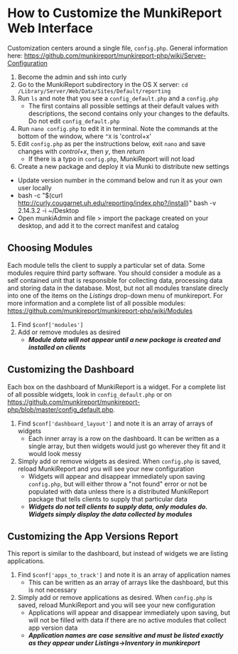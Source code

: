 # How to Customize the MunkiReport Web Interface
Customization centers around a single file, `config.php`. General information here: https://github.com/munkireport/munkireport-php/wiki/Server-Configuration

1. Become the admin and ssh into curly
2. Go to the MunkiReport subdirectory in the OS X server: `cd /Library/Server/Web/Data/Sites/Default/reporting`
3. Run `ls` and note that you see a `config_default.php` and a `config.php`
   * The first contains all possible settings at their default values with descriptions, the second contains only your changes to the defaults. Do not edit `config_default.php`
4. Run `nano config.php` to edit it in terminal. Note the commands at the bottom of the window, where `^X` is 'control+x'
5. Edit `config.php` as per the instructions below, exit `nano` and save changes with *control+x*, then *y*, then *return*
   * If there is a typo in `config.php`, MunkiReport will not load
6. Create a new package and deploy it via Munki to distribute new settings
  * Update version number in the command below and run it as your own user locally
  * bash -c "$(curl http://curly.cougarnet.uh.edu/reporting/index.php?/install)" bash -v 2.14.3.2 -i ~/Desktop
  * Open munkiAdmin and file > import the package created on your desktop, and add it to the correct manifest and catalog

## Choosing Modules
Each module tells the client to supply a particular set of data. Some modules require third party software. You should consider a module as a self contained unit that is responsible for collecting data, processing data and storing data in the database. Most, but not all modules translate direcly into one of the items on the *Listings* drop-down menu of munkireport. For more information and a complete list of all possible modules: https://github.com/munkireport/munkireport-php/wiki/Modules

1. Find `$conf['modules']`
2. Add or remove modules as desired
   * **_Module data will not appear until a new package is created and installed on clients_**

## Customizing the Dashboard
Each box on the dashboard of MunkiReport is a widget. For a complete list of all possible widgets, look in `config_default.php` or on https://github.com/munkireport/munkireport-php/blob/master/config_default.php.

1. Find `$conf['dashboard_layout']` and note it is an array of arrays of widgets
   * Each inner array is a row on the dashboard. It can be written as a single array, but then widgets would just go wherever they fit and it would look messy
2. Simply add or remove widgets as desired. When `config.php` is saved, reload MunkiReport and you will see your new configuration
   * Widgets will appear and disappear immediately upon saving `config.php`, but will either throw a "not found" error or not be populated with data unless there is a distributed MunkiReport package that tells clients to supply that particular data
   * **_Widgets do not tell clients to supply data, only modules do. Widgets simply display the data collected by modules_**

## Customizing the App Versions Report
This report is similar to the dashboard, but instead of widgets we are listing applications.

1. Find `$conf['apps_to_track']` and note it is an array of application names
   * This can be written as an array of arrays like the dashboard, but this is not necessary
2. Simply add or remove applications as desired. When `config.php` is saved, reload MunkiReport and you will see your new configuration
   * Applications will appear and disappear immediately upon saving, but will not be filled with data if there are no active modules that collect app version data
   * **_Application names are case sensitive and must be listed exactly as they appear under Listings->Inventory in munkireport_**
